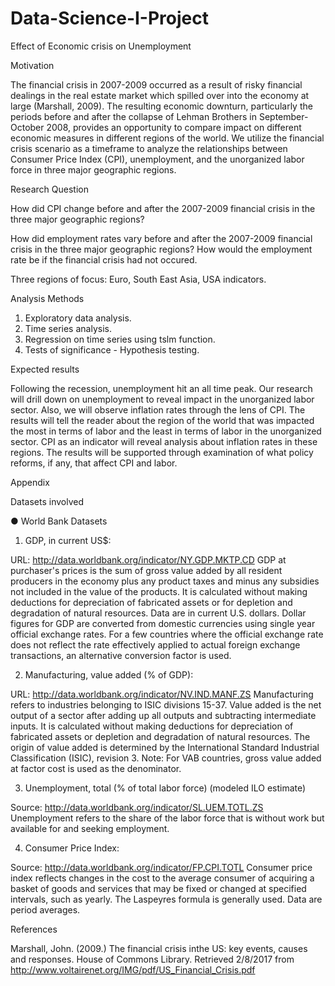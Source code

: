 # Data-Science-I-Project
Effect of Economic crisis on Unemployment 

Motivation

The financial crisis in 2007-2009 occurred as a result of risky financial dealings in the real estate market which spilled over into the economy at large (Marshall, 2009). The resulting economic downturn, particularly the periods before and after the collapse of Lehman Brothers in September-October 2008, provides an opportunity to compare impact on different economic measures in different regions of the world. We utilize the financial crisis scenario as a timeframe to analyze the relationships between Consumer Price Index (CPI),  unemployment, and  the unorganized labor force in three major geographic regions.

Research Question

How did CPI change before and after the 2007-2009 financial crisis in the three major geographic regions?

How did employment rates vary before and after the 2007-2009 financial crisis in the three major geographic regions? How would the employment rate be if the financial crisis had not occured.

Three regions of focus: Euro, South East Asia, USA  indicators.
		 		 	 	 					
Analysis Methods 

1.	Exploratory data analysis.
2.	Time series analysis.
3.	Regression on time series using tslm function.
4.	Tests of significance - Hypothesis testing.

Expected results 

Following the recession, unemployment hit an all time peak. Our research will drill down on unemployment to reveal impact in the unorganized labor sector. Also, we will observe inflation rates through the lens of CPI. The results will tell the reader about the region of the world that was impacted the most in terms of labor and the least in terms of labor in the unorganized sector. CPI as an indicator will reveal analysis about inflation rates in these regions. The results will be supported through examination of what policy reforms, if any, that affect CPI and labor.


Appendix

Datasets involved

●	World Bank Datasets
1.	GDP, in current US$: 

URL: http://data.worldbank.org/indicator/NY.GDP.MKTP.CD
GDP at purchaser's prices is the sum of gross value added by all resident producers in the economy plus any product taxes and minus any subsidies not included in the value of the products. It is calculated without making deductions for depreciation of fabricated assets or for depletion and degradation of natural resources. 
Data are in current U.S. dollars. Dollar figures for GDP are converted from domestic currencies using single year official exchange rates. For a few countries where the official exchange rate does not reflect the rate effectively applied to actual foreign exchange transactions, an alternative conversion factor is used.

2.	Manufacturing, value added (% of GDP): 

URL: http://data.worldbank.org/indicator/NV.IND.MANF.ZS
Manufacturing refers to industries belonging to ISIC divisions 15-37. Value added is the net output of a sector after adding up all outputs and subtracting intermediate inputs. It is calculated without making deductions for depreciation of fabricated assets or depletion and degradation of natural resources. The origin of value added is determined by the International Standard Industrial Classification (ISIC), revision 3. Note: For VAB countries, gross value added at factor cost is used as the denominator.

3.	Unemployment, total (% of total labor force) (modeled ILO estimate)

Source: http://data.worldbank.org/indicator/SL.UEM.TOTL.ZS
Unemployment refers to the share of the labor force that is without work but available for and seeking employment.

4.	Consumer Price Index: 

Source: http://data.worldbank.org/indicator/FP.CPI.TOTL
Consumer price index reflects changes in the cost to the average consumer of acquiring a basket of goods and services that may be fixed or changed at specified intervals, such as yearly. The Laspeyres formula is generally used. Data are period averages.

References

Marshall, John. (2009.) The financial crisis inthe US: key events, causes and responses. House of Commons Library.  Retrieved 2/8/2017 from http://www.voltairenet.org/IMG/pdf/US_Financial_Crisis.pdf
